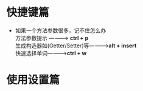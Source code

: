 # 快捷键篇    
* 如果一个方法参数很多，记不住怎么办   
方法参数提示 ————> **ctrl + p**   
生成构造器如(Getter/Setter)等————>**alt + insert**     
快速选择单词————>**ctrl + w**     
 


# 使用设置篇
